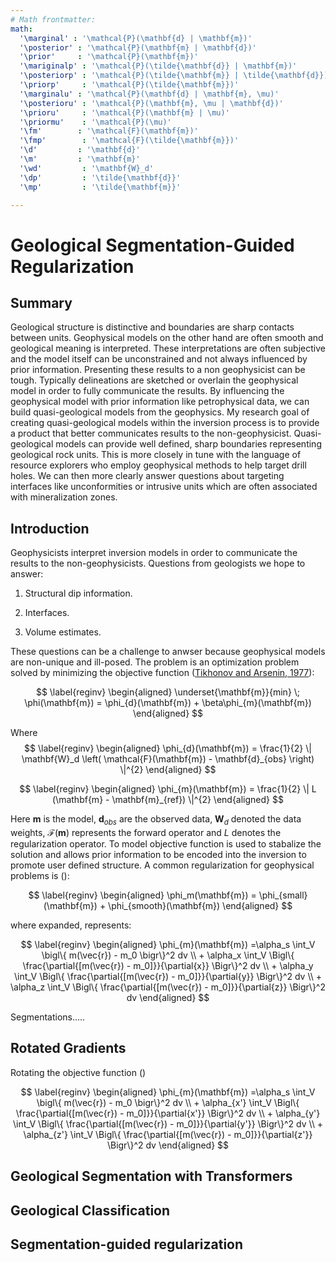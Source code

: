 ```yaml
---
# Math frontmatter:
math:
  '\marginal' : '\mathcal{P}(\mathbf{d} | \mathbf{m})'
  '\posterior' : '\mathcal{P}(\mathbf{m} | \mathbf{d})'
  '\prior'     : '\mathcal{P}(\mathbf{m})'
  '\mariginalp' : '\mathcal{P}(\tilde{\mathbf{d}} | \mathbf{m})'
  '\posteriorp' : '\mathcal{P}(\tilde{\mathbf{m}} | \tilde{\mathbf{d}})'
  '\priorp'     : '\mathcal{P}(\tilde{\mathbf{m}})'
  '\marginalu' : '\mathcal{P}(\mathbf{d} | \mathbf{m}, \mu)'
  '\posterioru' : '\mathcal{P}(\mathbf{m}, \mu | \mathbf{d})'
  '\prioru'     : '\mathcal{P}(\mathbf{m} | \mu)'
  '\priormu'    : '\mathcal{P}(\mu)'
  '\fm'        : '\mathcal{F}(\mathbf{m})'
  '\fmp'        : '\mathcal{F}(\tilde{\mathbf{m}})'
  '\d'         : '\mathbf{d}'
  '\m'         : '\mathbf{m}'
  '\wd'         : '\mathbf{W}_d'
  '\dp'         : '\tilde{\mathbf{d}}'
  '\mp'         : '\tilde{\mathbf{m}}'

---
```


# Geological Segmentation-Guided Regularization

## Summary

Geological structure is distinctive and boundaries are sharp contacts between units. Geophysical models on the other hand are often smooth and geological meaning is interpreted. These interpretations are often subjective and the model itself can be unconstrained and not always influenced by prior information. Presenting these results to a non geophysicist can be tough. Typically delineations are sketched or overlain the geophysical model in order to fully communicate the results. By influencing the geophysical model with prior information like petrophysical data, we can build quasi-geological models from the geophysics. My research goal of creating quasi-geological models within the inversion process is to provide a product that better communicates results to the non-geophysicist. Quasi-geological models can provide well defined, sharp boundaries representing geological rock units. This is more closely in tune with the language of resource explorers who employ geophysical methods to help target drill holes. We can then more clearly answer questions about targeting interfaces like unconformities or intrusive units which are often associated with mineralization zones.


## Introduction

Geophysicists interpret inversion models in order to communicate the results to the non-geophysicists. Questions from geologists we hope to answer:

1) Structural dip information.

2) Interfaces. 

3) Volume estimates.

These questions can be a challenge to anwser because geophysical models are non-unique and ill-posed. The problem is an optimization problem solved by minimizing the objective function ([Tikhonov and Arsenin, 1977](https://www.scirp.org/(S(351jmbntvnsjt1aadkozje))/reference/referencespapers.aspx?referenceid=1111962)):

$$
\label{reginv}
\begin{aligned}
\underset{\mathbf{m}}{min} \; \phi(\mathbf{m}) = \phi_{d}(\mathbf{m}) + \beta\phi_{m}(\mathbf{m})
\end{aligned}
$$

Where
$$
\label{reginv}
\begin{aligned}
\phi_{d}(\mathbf{m}) = \frac{1}{2} \| \mathbf{W}_d \left( \mathcal{F}(\mathbf{m}) - \mathbf{d}_{obs} \right) \|^{2}
\end{aligned}
$$

$$
\label{reginv}
\begin{aligned}
\phi_{m}(\mathbf{m}) = \frac{1}{2} \| L (\mathbf{m} - \mathbf{m}_{ref}) \|^{2}
\end{aligned}
$$

Here $\mathbf{m}$ is the model, $\mathbf{d}_{obs}$ are the observed data, $\mathbf{W}_d$ denoted the data weights, $\mathcal{F}(\mathbf{m})$ represents the forward operator and $L$ denotes the regularization operator. To model objective function is used to stabalize the solution and allows prior information to be encoded into the inversion to promote user defined structure. A common regularization for geophysical problems is ([](https://doi.org/10.1190/1.1443692)):

$$
\label{reginv}
\begin{aligned}
\phi_m(\mathbf{m}) = \phi_{small}(\mathbf{m}) + \phi_{smooth}(\mathbf{m})
\end{aligned}
$$

where expanded, represents:

$$
\label{reginv}
\begin{aligned}
\phi_{m}(\mathbf{m}) =\alpha_s \int_V \bigl\{ m(\vec{r}) - m_0 \bigr\}^2 dv \\ + \alpha_x \int_V \Bigl\{ \frac{\partial{[m(\vec{r}) - m_0]}}{\partial{x}} \Bigr\}^2 dv \\ + \alpha_y \int_V \Bigl\{ \frac{\partial{[m(\vec{r}) - m_0]}}{\partial{y}} \Bigr\}^2 dv \\ + \alpha_z \int_V \Bigl\{ \frac{\partial{[m(\vec{r}) - m_0]}}{\partial{z}} \Bigr\}^2 dv
\end{aligned}
$$

Segmentations.....

## Rotated Gradients

Rotating the objective function ([](https://doi.org/10.1190/1.1444705))

$$
\label{reginv}
\begin{aligned}
\phi_{m}(\mathbf{m}) =\alpha_s \int_V \bigl\{ m(\vec{r}) - m_0 \bigr\}^2 dv \\ + \alpha_{x'} \int_V \Bigl\{ \frac{\partial{[m(\vec{r}) - m_0]}}{\partial{x'}} \Bigr\}^2 dv \\ + \alpha_{y'} \int_V \Bigl\{ \frac{\partial{[m(\vec{r}) - m_0]}}{\partial{y'}} \Bigr\}^2 dv \\ + \alpha_{z'} \int_V \Bigl\{ \frac{\partial{[m(\vec{r}) - m_0]}}{\partial{z'}} \Bigr\}^2 dv
\end{aligned}
$$

## Geological Segmentation with Transformers

## Geological Classification

## Segmentation-guided regularization